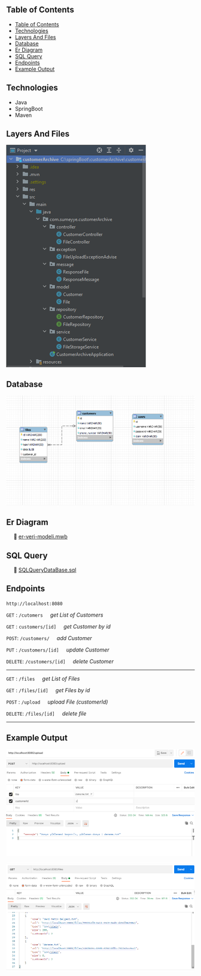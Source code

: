 
## Table of Contents
- [Table of Contents](#table-of-contents)
- [Technologies](#technologies)
- [Layers And Files](#layers-and-files)
- [Database](#database)
- [Er Diagram](#er-diagram)
- [SQL Query](#sql-query)
- [Endpoints](#endpoints)
- [Example Output](#example-output)

## Technologies
* Java
* SpringBoot
* Maven
  
## Layers And Files
![layers](https://github.com/sumeyyekaratekin/customer-archive/blob/main/res/layers.png)


## Database

![database](https://github.com/sumeyyekaratekin/customer-archive/blob/main/res/database.png) 

## Er Diagram
&nbsp;&nbsp;&nbsp;&nbsp; 📃 [er-veri-modeli.mwb](https://github.com/sumeyyekaratekin/customer-archive/blob/main/res/er-veri-modeli.mwb)


## SQL Query
&nbsp;&nbsp;&nbsp;&nbsp; 📃 [SQLQueryDataBase.sql](https://github.com/sumeyyekaratekin/customer-archive/blob/main/res/SQLQueryDataBase.sql)


## Endpoints

`http://localhost:8080`


`GET` :     `/cutomers` &nbsp;&nbsp;&nbsp;&nbsp;<i>get List of Customers</i>

`GET` :     `customers/[id]`  &nbsp;&nbsp;&nbsp; <i>get Customer by id</i>

`POST`:    `/customers/`      &nbsp;&nbsp;&nbsp; <i>add Customer</i>

`PUT` :    `/customers/[id]`   &nbsp;&nbsp;&nbsp; <i>update Customer</i>

`DELETE`:   `/customers/[id]`  &nbsp;&nbsp;&nbsp; <i>delete Customer</i>

--------------------------------------------------------------------------
`GET` :     `/files` &nbsp;&nbsp;&nbsp;&nbsp;<i>get List of Files</i>

`GET` :     `/files/[id]`  &nbsp;&nbsp;&nbsp; <i>get Files by id</i>

`POST` :    `/upload`      &nbsp;&nbsp;&nbsp; <i>upload File (customerId) </i>

`DELETE`:   `/files/[id]`  &nbsp;&nbsp;&nbsp; <i>delete file</i>

--------------------------------------------------------------------------

## Example Output
![fileupload](https://github.com/sumeyyekaratekin/customer-archive/blob/main/res/upload.png)

![fileuploadget](https://github.com/sumeyyekaratekin/customer-archive/blob/main/res/uploadGet.png)
